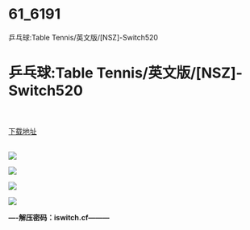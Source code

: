 # 61_6191
乒乓球:Table Tennis/英文版/[NSZ]-Switch520
# 乒乓球:Table Tennis/英文版/[NSZ]-Switch520
 <br/></br>
[下载地址](https://www.switch520.cc/article/6191 "下载地址")
<br/></br>

<p><span><strong><img src="https://www.switch520.cc/muke_img/upload_art_editor_20200923-1_de5f71bce6b60aab1b1a63ab0d719119.jpg"></strong></span></p>
<p><span><strong><img src="https://www.switch520.cc/muke_img/upload_art_editor_20200923-1_3dcfe26d2645efb118001b8379ea053f.jpg"></strong></span></p>
<p><span><strong><img src="https://www.switch520.cc/muke_img/upload_art_editor_20200923-1_b68256fdf30de7d333f32eb1c52f8b03.jpg"></strong></span></p>
<p><span><strong><img src="https://www.switch520.cc/muke_img/upload_art_editor_20200923-1_14f2f47a732450ac2ddd80d676d7b45d.jpg"></strong></span></p>
<p></p>
<p></p>
<p><span><strong>—-解压密码：iswitch.cf———</strong></span></p>
